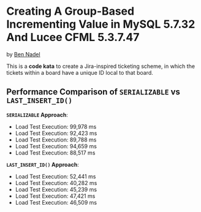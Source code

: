 
# Creating A Group-Based Incrementing Value in MySQL 5.7.32 And Lucee CFML 5.3.7.47

by [Ben Nadel][bennadel]

This is a **code kata** to create a Jira-inspired ticketing scheme, in which the tickets within a board have a unique ID local to that board.

## Performance Comparison of `SERIALIZABLE` vs `LAST_INSERT_ID()`

**`SERIALIZABLE` Approach**:

* Load Test Execution: 99,978 ms
* Load Test Execution: 92,423 ms
* Load Test Execution: 89,788 ms
* Load Test Execution: 94,659 ms
* Load Test Execution: 88,517 ms

**`LAST_INSERT_ID()` Approach**:

* Load Test Execution: 52,441 ms
* Load Test Execution: 40,282 ms
* Load Test Execution: 45,239 ms
* Load Test Execution: 47,421 ms
* Load Test Execution: 46,509 ms


[bennadel]: https://www.bennadel.com/
